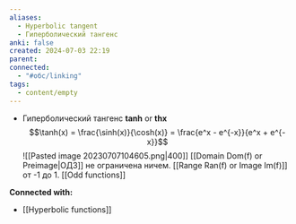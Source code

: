 ```yaml
---
aliases:
  - Hyperbolic tangent
  - Гиперболический тангенс
anki: false
created: 2024-07-03 22:19
parent: 
connected:
  - "#обс/linking"
tags:
  - content/empty
---
```



- Гиперболический тангенс **tanh** or **thx** 
  $$\tanh(x) = \frac{\sinh(x)}{\cosh(x)} = \frac{e^x - e^{-x}}{e^x + e^{-x}}$$
  ![[Pasted image 20230707104605.png|400]]
[[Domain Dom(f) or Preimage|ОДЗ]] не ограничена ничем. [[Range Ran(f) or Image Im(f)]] от -1 до 1. [[Odd functions]]





**Connected with:**
- [[Hyperbolic functions]]

